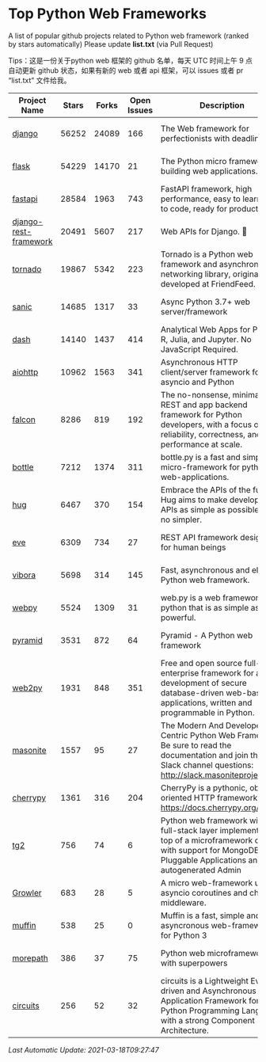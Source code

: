 # Top Python Web Frameworks
A list of popular github projects related to Python web framework (ranked by stars automatically)
Please update **list.txt** (via Pull Request)

Tips：这是一份关于python web 框架的 github 名单，每天 UTC 时间上午 9 点自动更新 github 状态，如果有新的 web 或者 api 框架，可以 issues 或者 pr “list.txt” 文件给我。

| Project Name | Stars | Forks | Open Issues | Description | Last Commit |
| ------------ | ----- | ----- | ----------- | ----------- | ----------- |
| [django](https://github.com/django/django) | 56252 | 24089 | 166 | The Web framework for perfectionists with deadlines. | 2021-03-17 20:53:39 |
| [flask](https://github.com/pallets/flask) | 54229 | 14170 | 21 | The Python micro framework for building web applications. | 2021-03-15 18:36:59 |
| [fastapi](https://github.com/tiangolo/fastapi) | 28584 | 1963 | 743 | FastAPI framework, high performance, easy to learn, fast to code, ready for production | 2021-03-01 19:02:33 |
| [django-rest-framework](https://github.com/encode/django-rest-framework) | 20491 | 5607 | 217 | Web APIs for Django. 🎸 | 2021-03-17 13:28:38 |
| [tornado](https://github.com/tornadoweb/tornado) | 19867 | 5342 | 223 | Tornado is a Python web framework and asynchronous networking library, originally developed at FriendFeed. | 2021-02-04 02:40:24 |
| [sanic](https://github.com/sanic-org/sanic) | 14685 | 1317 | 33 | Async Python 3.7+ web server/framework | Build fast. Run fast. | 2021-03-17 18:55:52 |
| [dash](https://github.com/plotly/dash) | 14140 | 1437 | 414 | Analytical Web Apps for Python, R, Julia, and Jupyter. No JavaScript Required. | 2021-03-10 16:09:10 |
| [aiohttp](https://github.com/aio-libs/aiohttp) | 10962 | 1563 | 341 | Asynchronous HTTP client/server framework for asyncio and Python | 2021-03-15 09:21:52 |
| [falcon](https://github.com/falconry/falcon) | 8286 | 819 | 192 | The no-nonsense, minimalist REST and app backend framework for Python developers, with a focus on reliability, correctness, and performance at scale. | 2021-03-17 20:07:53 |
| [bottle](https://github.com/bottlepy/bottle) | 7212 | 1374 | 311 | bottle.py is a fast and simple micro-framework for python web-applications. | 2021-01-01 15:17:44 |
| [hug](https://github.com/hugapi/hug) | 6467 | 370 | 154 | Embrace the APIs of the future. Hug aims to make developing APIs as simple as possible, but no simpler. | 2020-08-10 05:07:26 |
| [eve](https://github.com/pyeve/eve) | 6309 | 734 | 27 | REST API framework designed for human beings | 2021-03-14 16:47:07 |
| [vibora](https://github.com/vibora-io/vibora) | 5698 | 314 | 145 | Fast, asynchronous and elegant Python web framework. | 2019-02-11 10:54:12 |
| [webpy](https://github.com/webpy/webpy) | 5524 | 1309 | 31 | web.py is a web framework for python that is as simple as it is powerful.  | 2021-03-03 00:03:19 |
| [pyramid](https://github.com/Pylons/pyramid) | 3531 | 872 | 64 | Pyramid - A Python web framework | 2021-03-15 06:21:30 |
| [web2py](https://github.com/web2py/web2py) | 1931 | 848 | 351 | Free and open source full-stack enterprise framework for agile development of secure database-driven web-based applications, written and programmable in Python. | 2021-03-03 06:47:33 |
| [masonite](https://github.com/MasoniteFramework/masonite) | 1557 | 95 | 27 | The Modern And Developer Centric Python Web Framework. Be sure to read the documentation and join the Slack channel questions: http://slack.masoniteproject.com | 2021-03-03 16:16:08 |
| [cherrypy](https://github.com/cherrypy/cherrypy) | 1361 | 316 | 204 | CherryPy is a pythonic, object-oriented HTTP framework.      https://docs.cherrypy.org/ | 2021-01-17 23:39:22 |
| [tg2](https://github.com/TurboGears/tg2) | 756 | 74 | 6 | Python web framework with full-stack layer implemented on top of a microframework core with support for MongoDB, Pluggable Applications and autogenerated Admin | 2020-10-08 07:18:07 |
| [Growler](https://github.com/pyGrowler/Growler) | 683 | 28 | 5 | A micro web-framework using asyncio coroutines and chained middleware. | 2020-03-08 07:51:41 |
| [muffin](https://github.com/klen/muffin) | 538 | 25 | 0 | Muffin is a fast, simple and asyncronous web-framework for Python 3 | 2021-03-11 10:06:44 |
| [morepath](https://github.com/morepath/morepath) | 386 | 37 | 75 | Python web microframework with superpowers | 2021-01-23 15:04:22 |
| [circuits](https://github.com/circuits/circuits) | 256 | 52 | 32 | circuits is a Lightweight Event driven and Asynchronous Application Framework for the Python Programming Language with a strong Component Architecture. | 2020-12-16 08:37:47 |

*Last Automatic Update: 2021-03-18T09:27:47*